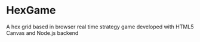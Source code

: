 # HexGame
A hex grid based in browser real time strategy game developed with HTML5 Canvas and Node.js backend

